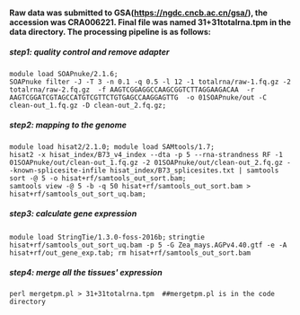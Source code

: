 #### Raw data was submitted to GSA(https://ngdc.cncb.ac.cn/gsa/), the accession was CRA006221. Final file was named 31+31totalrna.tpm in the data directory. The processing pipeline is as follows:
##### step1: quality control and remove adapter  
`module load SOAPnuke/2.1.6;`  
`SOAPnuke filter -J -T 3 -n 0.1 -q 0.5 -l 12 -1 totalrna/raw-1.fq.gz -2 totalrna/raw-2.fq.gz  -f AAGTCGGAGGCCAAGCGGTCTTAGGAAGACAA  -r AAGTCGGATCGTAGCCATGTCGTTCTGTGAGCCAAGGAGTTG  -o 01SOAPnuke/out -C clean-out_1.fq.gz -D clean-out_2.fq.gz;`    
  
##### step2: mapping to the genome  
`module load hisat2/2.1.0; module load SAMtools/1.7;`  
`hisat2 -x hisat_index/B73_v4_index --dta -p 5 --rna-strandness RF -1 01SOAPnuke/out/clean-out_1.fq.gz -2 01SOAPnuke/out/clean-out_2.fq.gz --known-splicesite-infile hisat_index/B73_splicesites.txt | samtools sort -@ 5 -o hisat+rf/samtools_out_sort.bam;`   
`samtools view -@ 5 -b -q 50 hisat+rf/samtools_out_sort.bam > hisat+rf/samtools_out_sort_uq.bam;`  

##### step3: calculate gene expression  
`module load StringTie/1.3.0-foss-2016b;`
`stringtie hisat+rf/samtools_out_sort_uq.bam -p 5 -G Zea_mays.AGPv4.40.gtf -e -A hisat+rf/out_gene_exp.tab; rm hisat+rf/samtools_out_sort.bam`  

##### step4: merge all the tissues' expression  
`perl mergetpm.pl > 31+31totalrna.tpm  ##mergetpm.pl is in the code directory`
